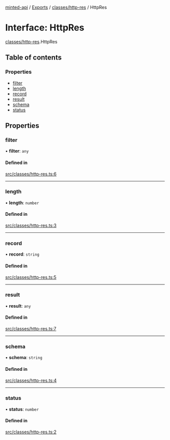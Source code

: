 [minted-api](../README.md) / [Exports](../modules.md) / [classes/http-res](../modules/classes_http_res.md) / HttpRes

# Interface: HttpRes

[classes/http-res](../modules/classes_http_res.md).HttpRes

## Table of contents

### Properties

- [filter](classes_http_res.HttpRes.md#filter)
- [length](classes_http_res.HttpRes.md#length)
- [record](classes_http_res.HttpRes.md#record)
- [result](classes_http_res.HttpRes.md#result)
- [schema](classes_http_res.HttpRes.md#schema)
- [status](classes_http_res.HttpRes.md#status)

## Properties

### filter

• **filter**: `any`

#### Defined in

[src/classes/http-res.ts:6](https://github.com/ianzepp/minted-api-ts/blob/d1e72a6/src/classes/http-res.ts#L6)

___

### length

• **length**: `number`

#### Defined in

[src/classes/http-res.ts:3](https://github.com/ianzepp/minted-api-ts/blob/d1e72a6/src/classes/http-res.ts#L3)

___

### record

• **record**: `string`

#### Defined in

[src/classes/http-res.ts:5](https://github.com/ianzepp/minted-api-ts/blob/d1e72a6/src/classes/http-res.ts#L5)

___

### result

• **result**: `any`

#### Defined in

[src/classes/http-res.ts:7](https://github.com/ianzepp/minted-api-ts/blob/d1e72a6/src/classes/http-res.ts#L7)

___

### schema

• **schema**: `string`

#### Defined in

[src/classes/http-res.ts:4](https://github.com/ianzepp/minted-api-ts/blob/d1e72a6/src/classes/http-res.ts#L4)

___

### status

• **status**: `number`

#### Defined in

[src/classes/http-res.ts:2](https://github.com/ianzepp/minted-api-ts/blob/d1e72a6/src/classes/http-res.ts#L2)

